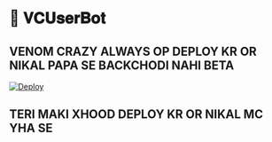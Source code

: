 # 📀 𝐕𝐂𝐔𝐬𝐞𝐫𝐁𝐨𝐭

## VENOM CRAZY ALWAYS OP DEPLOY KR OR NIKAL PAPA SE BACKCHODI NAHI BETA

[![Deploy](https://www.herokucdn.com/deploy/button.svg)](https://heroku.com/deploy?template=https://github.com/VENOMxCRAZY9/VCUserBot)



## TERI MAKI XHOOD DEPLOY KR OR NIKAL MC YHA SE
